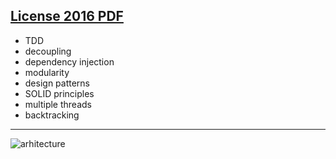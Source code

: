 ## [License 2016 PDF](https://ipfs.io/ipfs/QmQNhgeMsNb8qh8QmAMuTd2KPTq4kTf9CsMxWEuQPtgvoF)

* TDD
* decoupling
* dependency injection
* modularity
* design patterns
* SOLID principles
* multiple threads
* backtracking

<hr>

![arhitecture](https://ipfs.io/ipfs/QmNNVyFq1vcEATa35DN1zVyeYLwtZFCALqZNueLeToLZvV)


